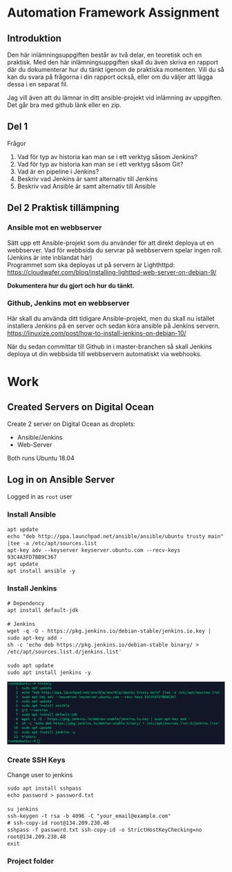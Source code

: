 # Automation Framework Assignment

## Introduktion

Den här inlämningsuppgiften består av två delar, en teoretisk och en praktisk. Med den här inlämningsuppgiften skall du
även skriva en rapport där du dokumenterar hur du tänkt igenom de praktiska momenten. Vill du så kan du svara på
frågorna i din rapport också, eller om du väljer att lägga dessa i en separat fil.

Jag vill även att du lämnar in ditt ansible-projekt vid inlämning av uppgiften. Det går bra med github länk eller en
zip.

## Del 1

Frågor

1. Vad för typ av historia kan man se i ett verktyg såsom Jenkins?
2. Vad för typ av historia kan man se i ett verktyg såsom Git?
3. Vad är en pipeline i Jenkins?
4. Beskriv vad Jenkins är samt alternativ till Jenkins
5. Beskriv vad Ansible är samt alternativ till Ansible

## Del 2 Praktisk tillämpning

### Ansible mot en webbserver

Sätt upp ett Ansible-projekt som du använder för att direkt deploya ut en webbserver. Vad för webbsida du servrar på
webbservern spelar ingen roll.  
(Jenkins är inte inblandat här)  
Programmet som ska deployas ut på servern är
Lighthttpd: https://cloudwafer.com/blog/installing-lighttpd-web-server-on-debian-9/

**Dokumentera hur du gjort och hur du tänkt.**

### Github, Jenkins mot en webbserver

Här skall du använda ditt tidigare Ansible-projekt, men du skall nu istället installera Jenkins på en server och sedan
köra ansible på Jenkins servern.  
https://linuxize.com/post/how-to-install-jenkins-on-debian-10/

När du sedan committar till Github in i master-branchen så skall Jenkins deploya ut din webbsida till webbservern
automatiskt via webhooks.

# Work

## Created Servers on Digital Ocean

Create 2 server on Digital Ocean as droplets:

- Ansible/Jenkins
- Web-Server

Both runs Ubuntu 18.04

## Log in on Ansible Server 

Logged in as `root` user

### Install Ansible

```commandline
apt update
echo "deb http://ppa.launchpad.net/ansible/ansible/ubuntu trusty main" |tee -a /etc/apt/sources.list
apt-key adv --keyserver keyserver.ubuntu.com --recv-keys 93C4A3FD7BB9C367
apt update
apt install ansible -y
```

### Install Jenkins

```commandline
# Dependency
apt install default-jdk

# Jenkins
wget -q -O - https://pkg.jenkins.io/debian-stable/jenkins.io.key | sudo apt-key add -
sh -c 'echo deb https://pkg.jenkins.io/debian-stable binary/ > /etc/apt/sources.list.d/jenkins.list'

sudo apt update
sudo apt install jenkins -y
```

![History](img/1.png)

### Create SSH Keys

Change user to jenkins

```commandline
sudo apt install sshpass
echo password > password.txt

su jenkins
ssh-keygen -t rsa -b 4096 -C "your_email@example.com"
# ssh-copy-id root@134.209.230.48
sshpass -f password.txt ssh-copy-id -o StrictHostKeyChecking=no root@134.209.230.48
exit
```

### Project folder



```commandline

```

```commandline

```

```commandline

```




